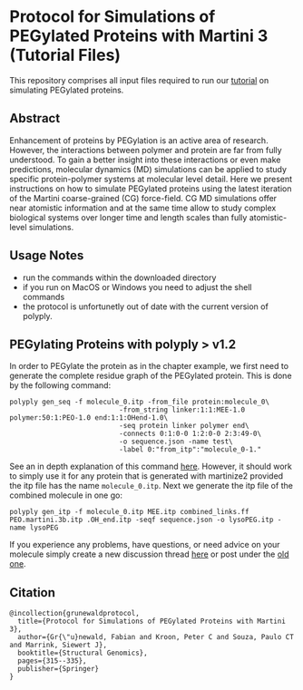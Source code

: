 # Protocol for Simulations of PEGylated Proteins with Martini 3 (Tutorial Files)
This repository comprises all input files required to run our [tutorial](https://link.springer.com/protocol/10.1007/978-1-0716-0892-0_18) on simulating PEGylated proteins. 

## Abstract
Enhancement of proteins by PEGylation is an active area of research. However, the interactions between polymer and protein are far from fully understood. To gain a better insight into these interactions or even make predictions, molecular dynamics (MD) simulations can be applied to study specific protein-polymer systems at molecular level detail. Here we present instructions on how to simulate PEGylated proteins using the latest iteration of the Martini coarse-grained (CG) force-field. CG MD simulations offer near atomistic information and at the same time allow to study complex biological systems over longer time and length scales than fully atomistic-level simulations.

## Usage Notes
 - run the commands within the downloaded directory
 - if you run on MacOS or Windows you need to adjust the shell commands
 - the protocol is unfortunetly out of date with the current version of polyply.
 
## PEGylating Proteins with polyply > v1.2
In order to PEGylate the protein as in the chapter example, we first need to generate the complete residue graph of the PEGylated protein. This is done by the following command:
```
polyply gen_seq -f molecule_0.itp -from_file protein:molecule_0\
                           -from_string linker:1:1:MEE-1.0 polymer:50:1:PEO-1.0 end:1:1:OHend-1.0\
                           -seq protein linker polymer end\
                           -connects 0:1:0-0 1:2:0-0 2:3:49-0\
                           -o sequence.json -name test\
                           -label 0:"from_itp":"molecule_0-1."
```
See an in depth explanation of this command [here](https://github.com/marrink-lab/polyply_1.0/discussions/261). However, it should work to simply use it for any protein that is generated with martinize2 provided the itp file has the name `molecule_0.itp`. Next we generate the itp file of the combined molecule in one go:
```
polyply gen_itp -f molecule_0.itp MEE.itp combined_links.ff PEO.martini.3b.itp .OH_end.itp -seqf sequence.json -o lysoPEG.itp -name lysoPEG
```
If you experience any problems, have questions, or need advice on your molecule simply create a new discussion thread [here](https://github.com/marrink-lab/polyply_1.0/discussions) or post under the [old one](https://github.com/marrink-lab/polyply_1.0/discussions/261).

## Citation
```
@incollection{grunewaldprotocol,
  title={Protocol for Simulations of PEGylated Proteins with Martini 3},
  author={Gr{\"u}newald, Fabian and Kroon, Peter C and Souza, Paulo CT and Marrink, Siewert J},
  booktitle={Structural Genomics},
  pages={315--335},
  publisher={Springer}
}
```
